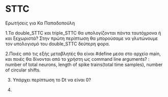 # STTC

Ερωτήσεις για Κα Παπαδοπούλη

1.Τα double_STTC και triple_STTC θα υπολογίζονται πάντα ταυτόχρονα ή και ξεχωριστά? Στην πρώτη περίπτωση θα μπορούσαμε να γλυτώνουμε τον υπολογισμό του double_STTC δεύτερη φορα.

2.Ποιές από τις εξής μεταβλητές θα είναι #define μεσα στο αρχείο main, και ποιές θα δίνονται από το χρήστη ως command line arguments? : number of total neurons, length of spike trains(total time samples), number of circular shifts.

3. Υπάρχει περίπτωση το Dt να είναι 0?

4.

